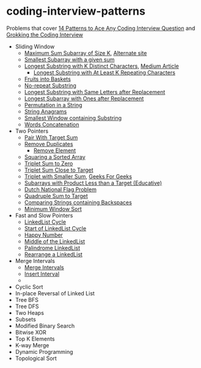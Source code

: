 # coding-interview-patterns

Problems that cover [14 Patterns to Ace Any Coding Interview Question](https://hackernoon.com/14-patterns-to-ace-any-coding-interview-question-c5bb3357f6ed) and [Grokking the Coding Interview](https://www.educative.io/courses/grokking-the-coding-interview)

- Sliding Window
  - [Maximum Sum Subarray of Size K](https://leetcode.com/problems/maximum-size-subarray-sum-equals-k/), [Alternate site](https://leetcode.ca/all/325.html)
  - [Smallest Subarray with a given sum](https://leetcode.com/problems/minimum-size-subarray-sum/)
  - [Longest Substring with K Distinct Characters](https://leetcode.com/problems/longest-substring-with-at-most-k-distinct-characters/), [Medium Article](https://sunjetliu.medium.com/longest-substring-with-k-distinct-characters-6689840f8c75)
    - [Longest Substring with At Least K Repeating Characters](https://leetcode.com/problems/longest-substring-with-at-least-k-repeating-characters/)
  - [Fruits into Baskets](https://leetcode.com/problems/fruit-into-baskets/)
  - [No-repeat Substring](https://leetcode.com/problems/longest-substring-without-repeating-characters/)
  - [Longest Substring with Same Letters after Replacement](https://leetcode.com/problems/longest-repeating-character-replacement/)
  - [Longest Subarray with Ones after Replacement](https://leetcode.com/problems/max-consecutive-ones-iii/)
  - [Permutation in a String](https://leetcode.com/problems/permutation-in-string/)
  - [String Anagrams](https://leetcode.com/problems/find-all-anagrams-in-a-string/)
  - [Smallest Window containing Substring](https://leetcode.com/problems/minimum-window-substring/)
  - [Words Concatenation](https://leetcode.com/problems/substring-with-concatenation-of-all-words/)
- Two Pointers
  - [Pair With Target Sum](https://leetcode.com/problems/two-sum/)
  - [Remove Duplicates](https://leetcode.com/problems/remove-duplicates-from-sorted-array/)
    - [Remove Element](https://leetcode.com/problems/remove-element/)
  - [Squaring a Sorted Array](https://leetcode.com/problems/squares-of-a-sorted-array/)
  - [Triplet Sum to Zero](https://leetcode.com/problems/3sum/)
  - [Triplet Sum Close to Target](https://leetcode.com/problems/3sum-closest/)
  - [Triplet with Smaller Sum](https://leetcode.com/problems/3sum-smaller/), [Geeks For Geeks](https://www.geeksforgeeks.org/count-triplets-with-sum-smaller-that-a-given-value/)
  - [Subarrays with Product Less than a Target (Educative)](https://www.educative.io/courses/grokking-the-coding-interview/RMV1GV1yPYz)
  - [Dutch National Flag Problem](https://leetcode.com/problems/sort-colors/)
  - [Quadruple Sum to Target](https://leetcode.com/problems/4sum/)
  - [Comparing Strings containing Backspaces](https://leetcode.com/problems/backspace-string-compare/)
  - [Minimum Window Sort](https://leetcode.com/problems/shortest-unsorted-continuous-subarray/)
- Fast and Slow Pointers
  - [LinkedList Cycle](https://leetcode.com/problems/linked-list-cycle/)
  - [Start of LinkedList Cycle](https://leetcode.com/problems/linked-list-cycle-ii/)
  - [Happy Number](https://leetcode.com/problems/happy-number/)
  - [Middle of the LinkedList](https://leetcode.com/problems/middle-of-the-linked-list/)
  - [Palindrome LinkedList](https://leetcode.com/problems/palindrome-linked-list/)
  - [Rearrange a LinkedList](https://leetcode.com/problems/reorder-list/)
- Merge Intervals
  - [Merge Intervals](https://leetcode.com/problems/merge-intervals/)
  - [Insert Interval](https://leetcode.com/problems/insert-interval/)
  - 
- Cyclic Sort
- In-place Reversal of Linked List
- Tree BFS
- Tree DFS
- Two Heaps
- Subsets
- Modified Binary Search
- Bitwise XOR
- Top K Elements
- K-way Merge
- Dynamic Programming
- Topological Sort
